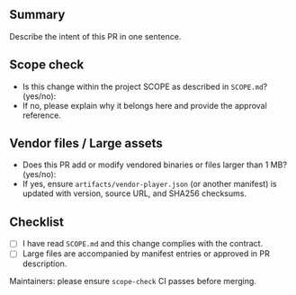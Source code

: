 <!-- Please fill out the sections below when adding vendor assets or large files -->

## Summary

Describe the intent of this PR in one sentence.

## Scope check
- Is this change within the project SCOPE as described in `SCOPE.md`? (yes/no):
- If no, please explain why it belongs here and provide the approval reference.

## Vendor files / Large assets
- Does this PR add or modify vendored binaries or files larger than 1 MB? (yes/no):
- If yes, ensure `artifacts/vendor-player.json` (or another manifest) is updated with version, source URL, and SHA256 checksums.

## Checklist
- [ ] I have read `SCOPE.md` and this change complies with the contract.
- [ ] Large files are accompanied by manifest entries or approved in PR description.

Maintainers: please ensure `scope-check` CI passes before merging.

